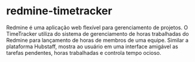 # redmine-timetracker
Redmine é uma aplicação web flexível para gerenciamento de projetos. O TimeTracker utiliza do sistema de gerenciamento de horas trabalhadas do Redmine para lançamento de horas de membros de uma equipe. Similar a plataforma Hubstaff, mostra ao usuário em uma interface amigável as tarefas pendentes, horas trabalhadas e controla tempo ocioso.
